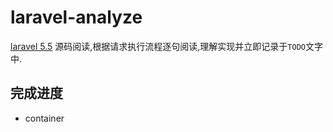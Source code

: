 # laravel-analyze

[laravel 5.5](https://github.com/laravel/laravel/tree/5.5) 源码阅读,根据请求执行流程逐句阅读,理解实现并立即记录于`TODO`文字中.


## 完成进度

- container 

